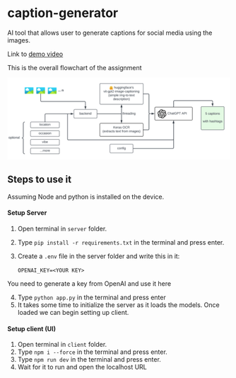 # caption-generator
AI tool that allows user to generate captions for social media using the images. 

Link to [demo video](https://youtu.be/2Gth4SzvYLE)

This is the overall flowchart of the assignment

![flowchart](/flowchart.png)

## Steps to use it
Assuming Node and python is installed on the device.

#### Setup Server
1. Open terminal in ```server``` folder.
2. Type ```pip install -r requirements.txt``` in the terminal and press enter.
3. Create a ```.env``` file in the server folder and write this in it:

    ```OPENAI_KEY=<YOUR KEY>```

You need to generate a key from OpenAI and use it here

4. Type ```python app.py``` in the terminal and press enter
5. It takes some time to initialize the server as it loads the models. Once loaded we can begin setting up client.

#### Setup client (UI)
1. Open terminal in ```client``` folder.
2. Type ```npm i --force``` in the terminal and press enter.
3. Type ```npm run dev``` in the terminal and press enter.
4. Wait for it to run and open the localhost URL
